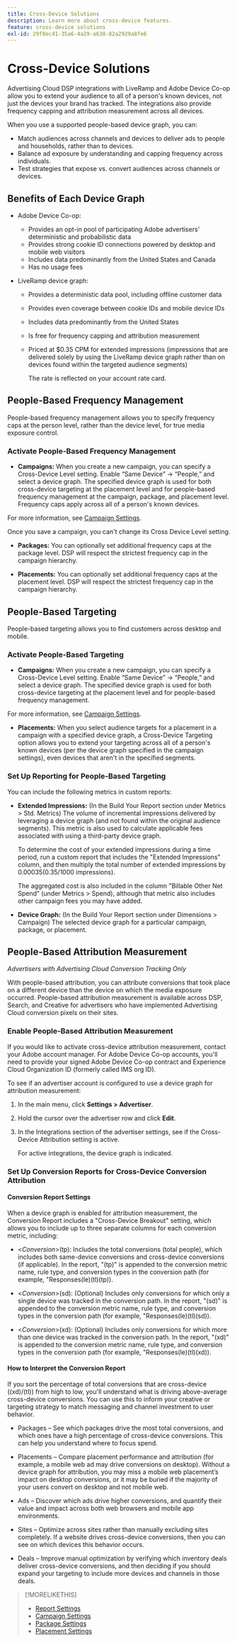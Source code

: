 ```yaml
---
title: Cross-Device Solutions
description: Learn more about cross-device features.
feature: cross-device solutions
exl-id: 29f8ec41-35a6-4a29-a638-82a2929a8fe6
---
```

# Cross-Device Solutions

Advertising Cloud DSP integrations with LiveRamp and Adobe Device Co-op allow you to extend your audience to all of a person's known devices, not just the devices your brand has tracked. The integrations also provide frequency capping and attribution measurement across all devices.

When you use a supported people-based device graph, you can:

* Match audiences across channels and devices to deliver ads to people and households, rather than to devices.
* Balance ad exposure by understanding and capping frequency across individuals.
* Test strategies that expose vs. convert audiences across channels or devices.

## Benefits of Each Device Graph

* Adobe Device Co-op:
    * Provides an opt-in pool of participating Adobe advertisers’ deterministic and probabilistic data
    * Provides strong cookie ID connections powered by desktop and mobile web visitors
    * Includes data predominantly from the United States and Canada
    * Has no usage fees

* LiveRamp device graph:
    * Provides a deterministic data pool, including offline customer data
    * Provides even coverage between cookie IDs and mobile device IDs
    * Includes data predominantly from the United States
    * Is free for frequency capping and attribution measurement
    * Priced at $0.35 CPM for extended impressions (impressions that are delivered solely by using the LiveRamp device graph rather than on devices found within the targeted audience segments)

       The rate is reflected on your account rate card.

## People-Based Frequency Management

People-based frequency management allows you to specify frequency caps at the person level, rather than the device level, for true media exposure control.

### Activate People-Based Frequency Management

* **Campaigns:** When you create a new campaign, you can specify a Cross-Device Level setting. Enable “Same Device” -> “People,” and select a device graph. The specified device graph is used for both cross-device targeting at the placement level and for people-based frequency management at the campaign, package, and placement level. Frequency caps apply across all of a person's known devices.

 For more information, see [Campaign Settings](/help/dsp/campaign-management/campaigns/campaign-settings.md).

   Once you save a campaign, you can't change its Cross Device Level setting.

* **Packages:**  You can optionally set additional frequency caps at the package level. DSP will respect the strictest frequency cap in the campaign hierarchy.

* **Placements:** You can optionally set additional frequency caps at the placement level. DSP will respect the strictest frequency cap in the campaign hierarchy.

## People-Based Targeting

People-based targeting allows you to find customers across desktop and mobile.

### Activate People-Based Targeting

* **Campaigns:** When you create a new campaign, you can specify a Cross-Device Level setting. Enable “Same Device” -> “People,” and select a device graph. The specified device graph is used for both cross-device targeting at the placement level and for people-based frequency management.

 For more information, see [Campaign Settings](/help/dsp/campaign-management/campaigns/campaign-settings.md).

* **Placements:** When you select audience targets for a placement in a campaign with a specified device graph, a Cross-Device Targeting option allows you to extend your targeting across all of a person's known devices (per the device graph specified in the campaign settings), even devices that aren't in the specified segments.

### Set Up Reporting for People-Based Targeting

You can include the following metrics in custom reports:

* **Extended Impressions:** (In the Build Your Report section under Metrics > Std. Metrics) The volume of incremental impressions delivered by leveraging a device graph (and not found within the original audience segments). This metric is also used to calculate applicable fees associated with using a third-party device graph.

   To determine the cost of your extended impressions during a time period, run a custom report that includes the "Extended Impressions" column, and then multiply the total number of extended impressions by $0.00035 ($0.35/1000 impressions).
   
   The aggregated cost is also included in the column "Billable Other Net Spend” (under Metrics > Spend), although that metric also includes other campaign fees you may have added.

* **Device Graph:** (In the Build Your Report section under Dimensions > Campaign) The selected device graph for a particular campaign, package, or placement.

## People-Based Attribution Measurement

*Advertisers with Advertising Cloud Conversion Tracking Only*

With people-based attribution, you can attribute conversions that took place on a different device than the device on which the media exposure occurred. People-based attribution measurement is available across DSP, Search, and Creative for advertisers who have implemented Advertising Cloud conversion pixels on their sites.

### Enable People-Based Attribution Measurement

If you would like to activate cross-device attribution measurement, contact your Adobe account manager. For Adobe Device Co-op accounts, you'll need to provide your signed Adobe Device Co-op contract and Experience Cloud Organization ID (formerly called IMS org ID).

To see if an advertiser account is configured to use a device graph for attribution measurement:

1. In the main menu, click **Settings > Advertiser**.
1. Hold the cursor over the advertiser row and click **Edit**.
1. In the Integrations section of the advertiser settings, see if the Cross-Device Attribution setting is active.

   For active integrations, the device graph is indicated.

### Set Up Conversion Reports for Cross-Device Conversion Attribution

#### Conversion Report Settings

When a device graph is enabled for attribution measurement, the Conversion Report includes a "Cross-Device Breakout" setting, which allows you to include up to three separate columns for each conversion metric, including:

* <*Conversion*>(tp): Includes the total conversions (total people), which includes both same-device conversions and cross-device conversions (if applicable). In the report, "(tp)" is appended to the conversion metric name, rule type, and conversion types in the conversion path (for example, "Responses(le)(tl)(tp)).

* <*Conversion*>(sd): (Optional) Includes only conversions for which only a single device was tracked in the conversion path. In the report, "(sd)" is appended to the conversion metric name, rule type, and conversion types in the conversion path (for example, "Responses(le)(tl)(sd)).

* <*Conversion*>(xd): (Optional) Includes only conversions for which more than one device was tracked in the conversion path. In the report, "(xd)" is appended to the conversion metric name, rule type, and conversion types in the conversion path (for example, "Responses(le)(tl)(xd)).

#### How to Interpret the Conversion Report

If you sort the percentage of total conversions that are cross-device ((xd)/(tl)) from high to low, you'll understand what is driving above-average cross-device conversions. You can use this to inform your creative or targeting strategy to match messaging and channel investment to user behavior.

* Packages – See which packages drive the most total conversions, and which ones have a high percentage of cross-device conversions. This can help you understand where to focus spend.

* Placements – Compare placement performance and attribution (for example, a mobile web ad may drive conversions on desktop). Without a device graph for attribution, you may miss a mobile web placement’s impact on desktop conversions, or it may be buried if the majority of your users convert on desktop and not mobile web.

* Ads – Discover which ads drive higher conversions, and quantify their value and impact across both web browsers and mobile app environments.

* Sites – Optimize across sites rather than manually excluding sites completely. If a website drives cross-device conversions, then you can see on which devices this behavior occurs.

* Deals – Improve manual optimization by verifying which inventory deals deliver cross-device conversions, and then deciding if you should expand your targeting to include more devices and channels in those deals.

>[!MORELIKETHIS]
>
>* [Report Settings](/help/dsp/reports/report-settings.md)
>* [Campaign Settings](/help/dsp/campaign-management/campaigns/campaign-settings.md)
>* [Package Settings](/help/dsp/campaign-management/packages/package-settings.md)
>* [Placement Settings](/help/dsp/campaign-management/placements/placement-settings.md)
